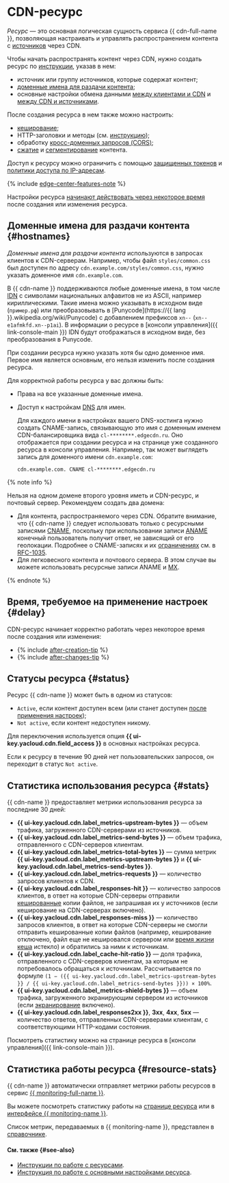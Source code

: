 # CDN-ресурс

_Ресурс_ — это основная логическая сущность сервиса {{ cdn-full-name }}, позволяющая настраивать и управлять распространением контента с [источников](origins.md) через CDN.

Чтобы начать распространять контент через CDN, нужно создать ресурс по [инструкции](../operations/resources/create-resource.md), указав в нем:

* источник или группу источников, которые содержат контент;
* [доменные имена для раздачи контента](#hostnames);
* основные настройки обмена данными [между клиентами и CDN](clients-to-servers.md) и [между CDN и источниками](servers-to-origins.md).

После создания ресурса в нем также можно настроить:

* [кеширование](caching.md);
* HTTP-заголовки и методы (см. [инструкцию](../operations/resources/configure-http.md));
* обработку [кросс-доменных запросов (CORS)](cors.md);
* [сжатие](compression.md) и [сегментирование](slicing.md) контента. 

Доступ к ресурсу можно ограничить с помощью [защищенных токенов](./secure-tokens.md) и [политики доступа по IP-адресам](./ip-address-acl.md).

{% include [edge-center-features-note](../../_includes/cdn/edge-center-features-note.md) %}

Настройки ресурса [начинают действовать через некоторое время](#delay) после создания или изменения ресурса.

## Доменные имена для раздачи контента {#hostnames}

_Доменные имена для раздачи контента_ используются в запросах клиентов к CDN-серверам. Например, чтобы файл `styles/common.css` был доступен по адресу `cdn.example.com/styles/common.css`, нужно указать доменное имя `cdn.example.com`.  

В {{ cdn-name }} поддерживаются любые доменные имена, в том числе [IDN](https://ru.wikipedia.org/wiki/IDN) с символами национальных алфавитов не из ASCII, например кириллическими. Такие имена можно указывать в исходном виде (`пример.рф`) или преобразовывать в [Punycode](https://{{ lang }}.wikipedia.org/wiki/Punycode) с добавлением префиксов `xn--` (`xn--e1afmkfd.xn--p1ai`). В информации о ресурсе в [консоли управления]({{ link-console-main }}) IDN будут отображаться в исходном виде, без преобразования в Punycode.

При создании ресурса нужно указать хотя бы одно доменное имя. Первое имя является основным, его нельзя изменить после создания ресурса.

Для корректной работы ресурса у вас должны быть:

* Права на все указанные доменные имена.
* Доступ к настройкам [DNS](../../glossary/dns.md) для имен. 

  Для каждого имени в настройках вашего DNS-хостинга нужно создать CNAME-запись, связывающую это имя с доменным именем CDN-балансировщика вида `cl-********.edgecdn.ru`. Оно отображается при создании ресурса и на странице уже созданного ресурса в консоли управления. Например, так может выглядеть запись для доменного имени `cdn.example.com`: 

  ``` 
  cdn.example.com. CNAME cl-********.edgecdn.ru
  ```

{% note info %}

Нельзя на одном домене второго уровня иметь и CDN-ресурс, и почтовый сервер. Рекомендуем создать два домена:

* Для контента, распространяемого через CDN. Обратите внимание, что {{ cdn-name }} следует использовать только с ресурсными записями [CNAME](../../dns/concepts/resource-record.md#cname), поскольку при использовании записи [ANAME](../../dns/concepts/resource-record.md#aname) конечный пользователь получит ответ, не зависящий от его геолокации. Подробнее о CNAME-записях и их [ограничениях](https://www.rfc-editor.org/rfc/rfc1912#section-2.4) см. в [RFC-1035](https://www.ietf.org/rfc/rfc1035.html#section-3.3.1).
* Для легковесного контента и почтового сервера. В этом случае вы можете использовать ресурсные записи ANAME и [MX](../../dns/concepts/resource-record.md#mx).

{% endnote %}

## Время, требуемое на применение настроек {#delay}

CDN-ресурс начинает корректно работать через некоторое время после создания или изменения: 

* {% include [after-creation-tip](../../_includes/cdn/after-creation-tip.md) %}
* {% include [after-changes-tip](../../_includes/cdn/after-changes-tip.md) %}


## Статусы ресурса {#status}

Ресурс {{ cdn-name }} может быть в одном из статусов:

* `Active`, если контент доступен всем (или станет доступен [после применения настроек](#delay));
* `Not active`, если контент недоступен никому.

Для переключения используется опция **{{ ui-key.yacloud.cdn.field_access }}** в основных настройках ресурса.

Если к ресурсу в течение 90 дней нет пользовательских запросов, он переходит в статус `Not active`.

## Статистика использования ресурса {#stats}

{{ cdn-name }} предоставляет метрики использования ресурса за последние 30 дней:

* **{{ ui-key.yacloud.cdn.label_metrics-upstream-bytes }}** — объем трафика, загруженного CDN-серверами из источников.
* **{{ ui-key.yacloud.cdn.label_metrics-send-bytes }}** — объем трафика, отправленного с CDN-серверов клиентам.
* **{{ ui-key.yacloud.cdn.label_metrics-total-bytes }}** — сумма метрик **{{ ui-key.yacloud.cdn.label_metrics-upstream-bytes }}** и **{{ ui-key.yacloud.cdn.label_metrics-send-bytes }}**.
* **{{ ui-key.yacloud.cdn.label_metrics-requests }}** — количество запросов клиентов к CDN.
* **{{ ui-key.yacloud.cdn.label_responses-hit }}** — количество запросов клиентов, в ответ на которые CDN-серверы отправили [кешированные](caching.md) копии файлов, не запрашивая их у источников (если кеширование на CDN-серверах включено).
* **{{ ui-key.yacloud.cdn.label_responses-miss }}** — количество запросов клиентов, в ответ на которые CDN-серверы не смогли отправить кешированные копии файлов (например, кеширование отключено, файл еще не кешировался сервером или [время жизни кеша](caching.md#server-side-cache-age) истекло) и обратились за ними к источникам.
* **{{ ui-key.yacloud.cdn.label_cache-hit-ratio }}** — доля трафика, отправленного с CDN-серверов клиентам, за которым не потребовалось обращаться к источникам. Рассчитывается по формуле `(1 − ({{ ui-key.yacloud.cdn.label_metrics-upstream-bytes }} / {{ ui-key.yacloud.cdn.label_metrics-send-bytes }})) × 100%`.
* **{{ ui-key.yacloud.cdn.label_metrics-shield-bytes }}** — объем трафика, загруженного экранирующим сервером из источников (если [экранирование](origins-shielding.md) включено).
* **{{ ui-key.yacloud.cdn.label_responses2xx }}**, **3xx**, **4xx**, **5xx** — количество ответов, отправленных CDN-серверами клиентам, с соответствующими HTTP-кодами состояния.

Посмотреть статистику можно на странице ресурса в [консоли управления]({{ link-console-main }}).

## Статистика работы ресурса {#resource-stats}

{{ cdn-name }} автоматически отправляет метрики работы ресурсов в сервис [{{ monitoring-full-name }}](../../monitoring/).

Вы можете посмотреть статистику работы на [странице ресурса](../operations/resources/get-stats.md#cdn-ui) или в [интерфейсе {{ monitoring-name }}](../operations/resources/get-stats.md#monitoring).

Список метрик, передаваемых в {{ monitoring-name }}, представлен в [справочнике](../metrics.md).

#### См. также {#see-also}

* [Инструкции по работе с ресурсами](../operations/index.md#resources).
* [Инструкция по работе с основными настройками ресурса](../operations/resources/configure-basics.md).